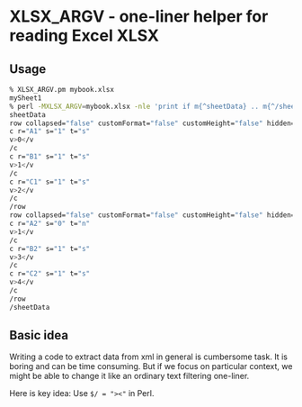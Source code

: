 XLSX_ARGV - one-liner helper for reading Excel XLSX
====================

Usage
--------------------

```sh
% XLSX_ARGV.pm mybook.xlsx
mySheet1
% perl -MXLSX_ARGV=mybook.xlsx -nle 'print if m{^sheetData} .. m{^/sheetData}' mySheet1
sheetData
row collapsed="false" customFormat="false" customHeight="false" hidden="false" ht="12.1" outlineLevel="0" r="1"
c r="A1" s="1" t="s"
v>0</v
/c
c r="B1" s="1" t="s"
v>1</v
/c
c r="C1" s="1" t="s"
v>2</v
/c
/row
row collapsed="false" customFormat="false" customHeight="false" hidden="false" ht="12.1" outlineLevel="0" r="2"
c r="A2" s="0" t="n"
v>1</v
/c
c r="B2" s="1" t="s"
v>3</v
/c
c r="C2" s="1" t="s"
v>4</v
/c
/row
/sheetData
```

Basic idea
--------------------

Writing a code to extract data from xml in general is cumbersome task.
It is boring and can be time consuming. But if we focus on particular context,
we might be able to change it like an ordinary text filtering one-liner.

Here is key idea: Use ``$/ = "><"`` in Perl.

